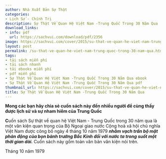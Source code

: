 ```yaml
---
author: Nhà Xuất Bản Sự Thật
categories:
- Lịch Sử - Chính Trị
description: Sự Thật Về Quan Hệ Việt Nam -Trung Quốc Trong 30 Năm Qua
download_links:
- info: pdf
  url: https://sachvui.com/download/pdf/2356
image: https://sachvui.com/cover/2015/su-that-ve-quan-he-viet-nam-trung-quoc-trong-30-nam-qua.jpg
layout: post
permalink: /su-that-ve-quan-he-viet-nam-trung-quoc-trong-30-nam-qua.html
tags:
- tải sách miễn phí
- tải sách nhanh
- tải ebooks miễn phí
- pdf miễn phí
- Sự Thật Về Quan Hệ Việt Nam -Trung Quốc Trong 30 Năm Qua ebook
- Sự Thật Về Quan Hệ Việt Nam -Trung Quốc Trong 30 Năm Qua pdf
thumbnail_url: https://sachvui.com/cover/2015/su-that-ve-quan-he-viet-nam-trung-quoc-trong-30-nam-qua.jpg
title: Sự Thật Về Quan Hệ Việt Nam -Trung Quốc Trong 30 Năm Qua
---
```


 <div class="item-desc text-justify"> <p><strong>Mong các bạn hãy chia sẻ cuốn sách này đến nhiều người để cùng thấy được lịch sử và sự nham hiểm của Trung Quốc</strong></p><p><strong>C</strong>uốn sách Sự thật về quan hệ Việt Nam - Trung Quốc trong 30 năm qua là một văn kiện quan trọng của Bộ Ngoại giao nước Cộng hoà xã hội chủ nghĩa Việt Nam được công bố ngày 4 tháng 10 năm 1979 <strong><em>nhằm vạch trần bộ mặt phản động của bọn bành trướng Bắc Kinh đối với nước ta trong suốt một thời gian dài. </em></strong>Cuốn sách này gồm toàn văn bản văn kiện nói trên.  </p><p>Tháng 10 năm 1979</p> </div>